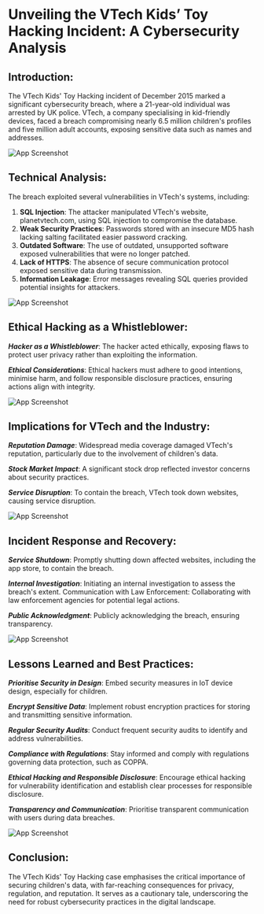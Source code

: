 
# Unveiling the VTech Kids’ Toy Hacking Incident: A Cybersecurity Analysis





## Introduction:


The VTech Kids' Toy Hacking incident of December 2015 marked a significant cybersecurity breach, where a 21-year-old individual was arrested by UK police. VTech, a company specialising in kid-friendly devices, faced a breach compromising nearly 6.5 million children's profiles and five million adult accounts, exposing sensitive data such as names and addresses.

![App Screenshot](https://encrypted-tbn0.gstatic.com/images?q=tbn:ANd9GcQjw36GBdHciMIrgUr0E7KUcvL9rcz_4in0jdx5W5daRPmK9eLo7f1yfSkAlaWmaCsRI60&usqp=CAU)
## Technical Analysis:
The breach exploited several vulnerabilities in VTech's systems, including:

1. **SQL Injection**: The attacker manipulated VTech's website, planetvtech.com, using SQL injection to compromise the database.
2. **Weak Security Practices**: Passwords stored with an insecure MD5 hash lacking salting facilitated easier password cracking.
3. **Outdated Software**: The use of outdated, unsupported software exposed vulnerabilities that were no longer patched.
4. **Lack of HTTPS**: The absence of secure communication protocol exposed sensitive data during transmission.
5. **Information Leakage**: Error messages revealing SQL queries provided potential insights for attackers.



![App Screenshot](https://www.cloudflare.com/img/learning/security/threats/sql-injection-attack/sql-injection-infographic.png)
## Ethical Hacking as a Whistleblower:

***Hacker as a Whistleblower***: The hacker acted ethically, exposing flaws to protect user privacy rather than exploiting the information.

***Ethical Considerations***: Ethical hackers must adhere to good intentions, minimise harm, and follow responsible disclosure practices, ensuring actions align with integrity.

![App Screenshot](https://encrypted-tbn0.gstatic.com/images?q=tbn:ANd9GcRAV93TpbmuAvHZ9xqZWv8zx5Ss7lVj5NW0BLfzhiiPTLWIH8mlBowgI_I68XRR7DJpIxs&usqp=CAU)
## Implications for VTech and the Industry:


***Reputation Damage***: Widespread media coverage damaged VTech's reputation, particularly due to the involvement of children's data.

***Stock Market Impact***: A significant stock drop reflected investor concerns about security practices.

***Service Disruption***: To contain the breach, VTech took down websites, causing service disruption.

![App Screenshot](https://encrypted-tbn0.gstatic.com/images?q=tbn:ANd9GcTtp7exoNy7YeoUfw99Y0zqf93oYx8wYkkinzul7PpHt_XJNJN7UFKloX1P5Ys-pVPjlyk&usqp=CAU)

## Incident Response and Recovery:

***Service Shutdown***: Promptly shutting down affected websites, including the app store, to contain the breach.

***Internal Investigation***: Initiating an internal investigation to assess the breach's extent.
Communication with Law Enforcement: Collaborating with law enforcement agencies for potential legal actions.

***Public Acknowledgment***: Publicly acknowledging the breach, ensuring transparency.


![App Screenshot](https://criticalfault.com/wp-content/uploads/2022/03/Incident-Response-Lifecycle-black-text.png)
## Lessons Learned and Best Practices:

***Prioritise Security in Design***: Embed security measures in IoT device design, especially for children.

***Encrypt Sensitive Data***: Implement robust encryption practices for storing and transmitting sensitive information.

***Regular Security Audits***: Conduct frequent security audits to identify and address vulnerabilities.

***Compliance with Regulations***: Stay informed and comply with regulations governing data protection, such as COPPA.

***Ethical Hacking and Responsible Disclosure***: Encourage ethical hacking for vulnerability identification and establish clear processes for responsible disclosure.

***Transparency and Communication***: Prioritise transparent communication with users during data breaches.


![App Screenshot](https://encrypted-tbn0.gstatic.com/images?q=tbn:ANd9GcTDjiaN5E4RVE-sf7XdrJ-0C8hvMuqaccL75-v7kFuqCtcRw2Lt4fS4hUpT8P3piYGbgPo&usqp=CAU)
## Conclusion:

The VTech Kids' Toy Hacking case emphasises the critical importance of securing children's data, with far-reaching consequences for privacy, regulation, and reputation. It serves as a cautionary tale, underscoring the need for robust cybersecurity practices in the digital landscape.
